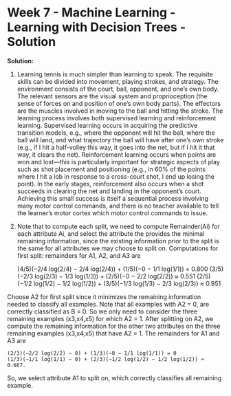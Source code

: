 # Week 7 - Machine Learning - Learning with Decision Trees - Solution

**Solution:**

1. Learning tennis is much simpler than learning to speak. The requisite skills can be divided into movement, playing strokes, and strategy. The environment consists of the court, ball, opponent, and one’s own body. The relevant sensors are the visual system and proprioception (the sense of forces on and position of one’s own body parts). The effectors are the muscles involved in moving to the ball and hitting the stroke. The  learning process involves both supervised learning and reinforcement learning. Supervised learning occurs in acquiring the predictive transition models, e.g., where the opponent will hit the ball, where the ball will land, and what trajectory the ball will have after one’s own stroke (e.g., if I hit a half-volley this way, it goes into the net, but if I hit it that way, it clears the net). Reinforcement learning occurs when points are won and lost—this is particularly important for strategic aspects of play such as shot placement and positioning (e.g., in 60% of the points where I hit a lob in response to a cross-court shot, I end up losing the point). In the early stages, reinforcement also occurs when a shot succeeds in clearing the net and landing in the opponent’s court. Achieving this small success is itself a sequential process involving many motor control commands, and there is no teacher available to tell the learner’s motor cortex which motor control commands to issue.

1. Note that to compute each split, we need to compute Remainder(Ai) for each attribute Ai, and select the attribute the provides the minimal remaining information, since the existing information prior to the split is the same for all attributes we may choose to split on. Computations for first split: remainders for A1, A2, and A3 are

    (4/5)(−2/4 log(2/4) − 2/4 log(2/4)) + (1/5)(−0 − 1/1 log(1/1)) = 0.800
    (3/5)(−2/3 log(2/3) − 1/3 log(1/3)) + (2/5)(−0 − 2/2 log(2/2)) ≈ 0.551
    (2/5)(−1/2 log(1/2) − 1/2 log(1/2)) + (3/5)(−1/3 log(1/3) − 2/3 log(2/3)) ≈ 0.951

Choose A2 for first split since it minimizes the remaining information needed to classify all examples. Note that all examples with A2 = 0, are correctly classified as B = 0. So we only need to consider the three remaining examples (x3,x4,x5) for which A2 = 1. After splitting on A2, we compute the remaining information for the other two attributes on the three remaining examples (x3,x4,x5) that have A2 = 1. The remainders for A1 and A3 are

    (2/3)(−2/2 log(2/2) − 0) + (1/3)(−0 − 1/1 log(1/1)) = 0
    (1/3)(−1/1 log(1/1) − 0) + (2/3)(−1/2 log(1/2) − 1/2 log(1/2)) ≈ 0.667.

So, we select attribute A1 to split on, which correctly classifies all remaining example.